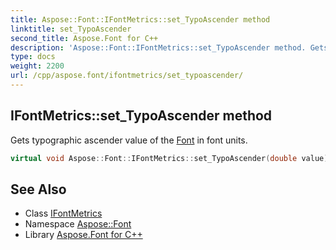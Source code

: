 ```yaml
---
title: Aspose::Font::IFontMetrics::set_TypoAscender method
linktitle: set_TypoAscender
second_title: Aspose.Font for C++
description: 'Aspose::Font::IFontMetrics::set_TypoAscender method. Gets typographic ascender value of the Font in font units in C++.'
type: docs
weight: 2200
url: /cpp/aspose.font/ifontmetrics/set_typoascender/
---
```

## IFontMetrics::set_TypoAscender method


Gets typographic ascender value of the [Font](../../font/) in font units.

```cpp
virtual void Aspose::Font::IFontMetrics::set_TypoAscender(double value)=0
```

## See Also

* Class [IFontMetrics](../)
* Namespace [Aspose::Font](../../)
* Library [Aspose.Font for C++](../../../)
